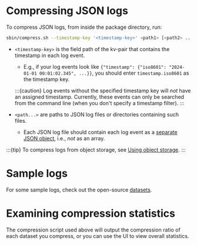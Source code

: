 # Compressing JSON logs

To compress JSON logs, from inside the package directory, run:

```bash
sbin/compress.sh --timestamp-key '<timestamp-key>' <path1> [<path2> ...]
```

* `<timestamp-key>` is the field path of the kv-pair that contains the timestamp in each log event.
    * E.g., if your log events look like
      `{"timestamp": {"iso8601": "2024-01-01 00:01:02.345", ...}}`, you should enter
      `timestamp.iso8601` as the timestamp key.

  :::{caution}
  Log events without the specified timestamp key will _not_ have an assigned timestamp. Currently,
  these events can only be searched from the command line (when you don't specify a timestamp
  filter).
  :::

* `<path...>` are paths to JSON log files or directories containing such files.
    * Each JSON log file should contain each log event as a [separate JSON object][json-log-format],
      i.e., _not_ as an array.

:::{tip}
To compress logs from object storage, see
[Using object storage](../guides/guides-using-object-storage/index).
:::

# Sample logs

For some sample logs, check out the open-source [datasets](../resources-datasets.md).

# Examining compression statistics

The compression script used above will output the compression ratio of each dataset you compress, or
you can use the UI to view overall statistics.

[json-log-format]: ../quick-start-cluster-setup/index.md#clp-json
